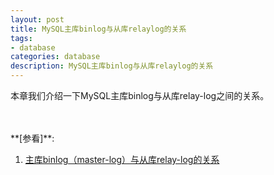 ```yaml
---
layout: post
title: MySQL主库binlog与从库relaylog的关系
tags:
- database
categories: database
description: MySQL主库binlog与从库relaylog的关系
---
```



本章我们介绍一下MySQL主库binlog与从库relay-log之间的关系。


<!-- more -->









<br />
<br />
**[参看]**:


1. [主库binlog（master-log）与从库relay-log的关系](https://www.cnblogs.com/jerry-rock/p/7412320.html)



<br />
<br />
<br />


